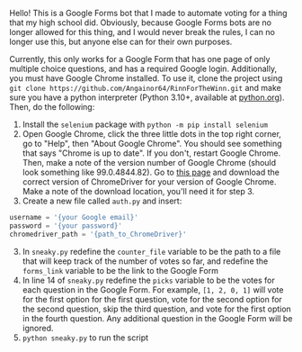 Hello! This is a Google Forms bot that I made to automate voting for a
thing that my high school did. Obviously, because Google Forms bots are
no longer allowed for this thing, and I would never break the rules, I can
no longer use this, but anyone else can for their own purposes.

Currently, this only works for a Google Form that has one page of only
multiple choice questions, and has a required Google login. Additionally, you must
have Google Chrome installed. To use it, clone the project using
`git clone https://github.com/Angainor64/RinnForTheWinn.git` and make sure you 
have a python interpreter (Python 3.10+, available at
[python.org](https://www.python.org/downloads)). Then, do the following:

1. Install the `selenium` package with `python -m pip install selenium`
2. Open Google Chrome, click the three little dots in the top right corner, go to
"Help", then "About Google Chrome". You should see something that says "Chrome is
up to date". If you don't, restart Google Chrome. Then, make a note of the version
number of Google Chrome (should look something like 99.0.4844.82). Go to 
[this page](https://chromedriver.chromium.org/downloads) and download the correct
version of ChromeDriver for your version of Google Chrome. Make a note of the
download location, you'll need it for step 3. 
3. Create a new file called `auth.py` and insert:
```python
username = '{your Google email}'
password = '{your password}'
chromedriver_path = '{path_to_ChromeDriver}'
```
3. In `sneaky.py` redefine the `counter_file` variable to be the path to a file that
will keep track of the number of votes so far, and redefine the `forms_link` 
variable to be the link to the Google Form
4. In line 14 of `sneaky.py` redefine the `picks` variable to be the votes for each
question in the Google Form. For example, `[1, 2, 0, 1]` will vote for the first
option for the first question, vote for the second option for the second question, 
skip the third question, and vote for the first option in the fourth question. Any
additional question in the Google Form will be ignored. 
5. `python sneaky.py` to run the script